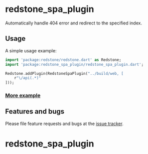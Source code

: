 # redstone_spa_plugin

Automatically handle 404 error and redirect to the specified index.

## Usage

A simple usage example:

```dart
import 'package:redstone/redstone.dart' as Redstone;
import 'package:redstone_spa_plugin/redstone_spa_plugin.dart';

Redstone.addPlugin(RedstoneSpaPlugin("../build/web, [
    r"\/api(.*)"
]));
```
      
### [More example](https://github.com/lejard-h/redstone_spa_plugin/tree/master/example)

## Features and bugs

Please file feature requests and bugs at the [issue tracker][tracker].

[tracker]: https://github.com/lejard-h/redstone_spa_plugin/issues/new
# redstone_spa_plugin
